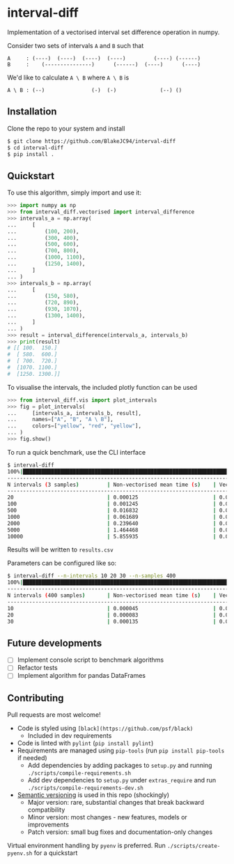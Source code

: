 # interval-diff
Implementation of a vectorised interval set difference operation in numpy.

Consider two sets of intervals `A` and `B` such that
```
A     : (----)  (----)  (----)  (----)         (----) (------)
B     :    (---------------)      (------)  (----)      (----)
```

We'd like to calculate `A \ B` where `A \ B` is
```
A \ B : (--)               (-)  (-)              (--) ()
```

## Installation
Clone the repo to your system and install

```bash
$ git clone https://github.com/BlakeJC94/interval-diff
$ cd interval-diff
$ pip install .
```

## Quickstart
To use this algorithm, simply import and use it:
```python
>>> import numpy as np
>>> from interval_diff.vectorised import interval_difference
>>> intervals_a = np.array(
...     [
...         (100, 200),
...         (300, 400),
...         (500, 600),
...         (700, 800),
...         (1000, 1100),
...         (1250, 1400),
...     ]
... )
>>> intervals_b = np.array(
...     [
...         (150, 580),
...         (720, 890),
...         (930, 1070),
...         (1300, 1400),
...     ]
... )
>>> result = interval_difference(intervals_a, intervals_b)
>>> print(result)
# [[ 100.  150.]
#  [ 580.  600.]
#  [ 700.  720.]
#  [1070. 1100.]
#  [1250. 1300.]]
```

To visualise the intervals, the included plotly function can be used
```python
>>> from interval_diff.vis import plot_intervals
>>> fig = plot_intervals(
...     [intervals_a, intervals_b, result],
...     names=["A", "B", "A \ B"],
...     colors=["yellow", "red", "yellow"],
... )
>>> fig.show()
```

To run a quick benchmark, use the CLI interface
```bash
$ interval-diff
100%|███████████████████████████████████████████████████████████████████████████████████| 21/21 [00:22]
----------------------------------------------------------------------------------------------------
N intervals (3 samples)         | Non-vectorised mean time (s)    | Vectorised mean runtime (s)
----------------------------------------------------------------------------------------------------
20                              | 0.000125                        | 0.000198
100                             | 0.001245                        | 0.000218
500                             | 0.016832                        | 0.000404
1000                            | 0.061689                        | 0.000576
2000                            | 0.239640                        | 0.001052
5000                            | 1.464468                        | 0.002527
10000                           | 5.855935                        | 0.005418
```
Results will be written to `results.csv`

Parameters can be configured like so:
```bash
$ interval-diff --n-intervals 10 20 30 --n-samples 400
100%|███████████████████████████████████████████████████████████████████████████████| 1200/1200 [00:00]
----------------------------------------------------------------------------------------------------
N intervals (400 samples)       | Non-vectorised mean time (s)    | Vectorised mean runtime (s)
----------------------------------------------------------------------------------------------------
10                              | 0.000045                        | 0.000109
20                              | 0.000083                        | 0.000109
30                              | 0.000135                        | 0.000114
```

## Future developments
- [ ] Implement console script to benchmark algorithms
- [ ] Refactor tests
- [ ] Implement algorithm for pandas DataFrames

## Contributing
Pull requests are most welcome!

* Code is styled using `[black](https://github.com/psf/black)`
    * Included in dev requirements
* Code is linted with `pylint` (`pip install pylint`)
* Requirements are managed using `pip-tools` (run `pip install pip-tools` if needed)
    * Add dependencies by adding packages to `setup.py` and running
      `./scripts/compile-requirements.sh`
    * Add dev dependencies to `setup.py` under `extras_require` and run
      `./scripts/compile-requirements-dev.sh`
* [Semantic versioning](https://semver.org) is used in this repo (shockingly)
    * Major version: rare, substantial changes that break backward compatibility
    * Minor version: most changes - new features, models or improvements
    * Patch version: small bug fixes and documentation-only changes

Virtual environment handling by `pyenv` is preferred. Run `./scripts/create-pyenv.sh` for a quickstart
